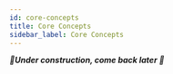 ```yaml
---
id: core-concepts
title: Core Concepts
sidebar_label: Core Concepts
---
```


_**🚧Under construction, come back later 🚧**_

<!--
- Diagram of handler -> adapter -> app with function signature
- Diagram of concept. Event to input, output to response, etc.
- Just like any program main(), but focusing on app
- Take from @laconia/core
-->
